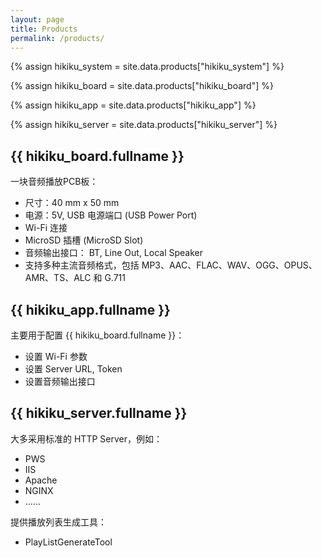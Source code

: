 ```yaml
---
layout: page
title: Products
permalink: /products/
---
```


{% assign hikiku_system    = site.data.products["hikiku_system"] %}

{% assign hikiku_board     = site.data.products["hikiku_board"] %}

{% assign hikiku_app       = site.data.products["hikiku_app"] %}

{% assign hikiku_server   = site.data.products["hikiku_server"] %}

## {{ hikiku_board.fullname }}

一块音频播放PCB板：

- 尺寸：40 mm x 50 mm
- 电源：5V, USB 电源端口 (USB Power Port)
- Wi-Fi 连接
- MicroSD 插槽 (MicroSD Slot)
- 音频输出接口： BT, Line Out, Local Speaker
- 支持多种主流音频格式，包括 MP3、AAC、FLAC、WAV、OGG、OPUS、AMR、TS、ALC 和 G.711


## {{ hikiku_app.fullname }}

主要用于配置 {{ hikiku_board.fullname }}：

- 设置 Wi-Fi 参数
- 设置 Server URL, Token 
- 设置音频输出接口

## {{ hikiku_server.fullname }}

大多采用标准的 HTTP Server，例如：

- PWS
- IIS
- Apache
- NGINX
- ......

提供播放列表生成工具：

- PlayListGenerateTool
